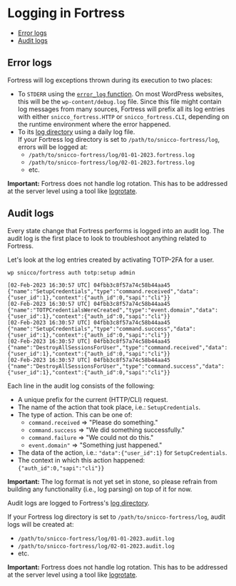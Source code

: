 # Logging in Fortress

<!-- TOC -->
* [Error logs](#error-logs)
* [Audit logs](#audit-logs)
<!-- TOC -->

## Error logs

Fortress will log exceptions thrown during its execution to two places:

- To `STDERR` using the [`error_log` function](https://www.php.net/manual/en/function.error-log.php). On most WordPress websites, this will be the `wp-content/debug.log` file. Since this file might contain log messages from many sources, Fortress will prefix all its log entries with either `snicco_fortress.HTTP` or `snicco_fortress.CLI`, depending on the runtime environment where the error happened.
- To its [log directory](../getting-started/02_preparation.md#log-directory) using a daily log file.
  <br>If your Fortress log directory is set to `/path/to/snicco-fortress/log`, errors will be logged at:
    - `/path/to/snicco-fortress/log/01-01-2023.fortress.log`
    - `/path/to/snicco-fortress/log/02-01-2023.fortress.log`
    - etc.

**Important:** Fortress does not handle log rotation. This has to be addressed at the server level using a tool like [logrotate](https://linux.die.net/man/8/logrotate).

## Audit logs

Every state change that Fortress performs is logged into an audit log.
The audit log is the first place to look to troubleshoot anything related to Fortress.

Let's look at the log entries created by activating TOTP-2FA for a user.

```shell
wp snicco/fortress auth totp:setup admin
```

```log
[02-Feb-2023 16:30:57 UTC] 04fbb3c8f57a74c58b44aa45 {"name":"SetupCredentials","type":"command.received","data":{"user_id":1},"context":{"auth_id":0,"sapi":"cli"}}
[02-Feb-2023 16:30:57 UTC] 04fbb3c8f57a74c58b44aa45 {"name":"TOTPCredentialsWereCreated","type":"event.domain","data":{"user_id":1},"context":{"auth_id":0,"sapi":"cli"}}
[02-Feb-2023 16:30:57 UTC] 04fbb3c8f57a74c58b44aa45 {"name":"SetupCredentials","type":"command.success","data":{"user_id":1},"context":{"auth_id":0,"sapi":"cli"}}
[02-Feb-2023 16:30:57 UTC] 04fbb3c8f57a74c58b44aa45 {"name":"DestroyAllSessionsForUser","type":"command.received","data":{"user_id":1},"context":{"auth_id":0,"sapi":"cli"}}
[02-Feb-2023 16:30:57 UTC] 04fbb3c8f57a74c58b44aa45 {"name":"DestroyAllSessionsForUser","type":"command.success","data":{"user_id":1},"context":{"auth_id":0,"sapi":"cli"}}
```

Each line in the audit log consists of the following:

- A unique prefix for the current (HTTP/CLI) request.
- The name of the action that took place, i.e.: `SetupCredentials`.
- The type of action. This can be one of:
    - `command.received` => "Please do something."
    - `command.success` => "We did something successfully."
    - `command.failure` => "We could not do this."
    - `event.domain"` => "Something just happened."
- The data of the action, i.e.: `"data":{"user_id":1}` for `SetupCredentials`.
- The context in which this action happened: `{"auth_id":0,"sapi":"cli"}}`

**Important:** The log format is not yet set in stone, so please refrain from building any functionality (i.e., log parsing) on top of it for now.

Audit logs are logged to Fortress's [log directory](../getting-started/02_preparation.md#log-directory).

If your Fortress log directory is set to `/path/to/snicco-fortress/log`, audit logs will be created at:
- `/path/to/snicco-fortress/log/01-01-2023.audit.log`
- `/path/to/snicco-fortress/log/02-01-2023.audit.log`
- etc.

**Important:** Fortress does not handle log rotation. This has to be addressed at the server level using a tool like [logrotate](https://linux.die.net/man/8/logrotate).
